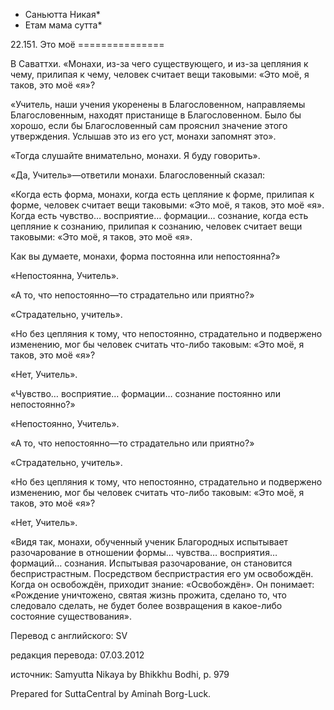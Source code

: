 * Саньютта Никая*
* Етам мама сутта*

22\.151\. Это моё
\=\=\=\=\=\=\=\=\=\=\=\=\=\=\=

В Саваттхи\. «Монахи, из\-за чего существующего, и из\-за цепляния к чему, прилипая к чему, человек считает вещи таковыми: «Это моё, я таков, это моё «я»?

«Учитель, наши учения укоренены в Благословенном, направляемы Благословенным, находят пристанище в Благословенном\. Было бы хорошо, если бы Благословенный сам прояснил значение этого утверждения\. Услышав это из его уст, монахи запомнят это»\.

«Тогда слушайте внимательно, монахи\. Я буду говорить»\.

«Да, Учитель»—ответили монахи\. Благословенный сказал:

«Когда есть форма, монахи, когда есть цепляние к форме, прилипая к форме, человек считает вещи таковыми: «Это моё, я таков, это моё «я»\. Когда есть чувство… восприятие… формации… сознание, когда есть цепляние к сознанию, прилипая к сознанию, человек считает вещи таковыми: «Это моё, я таков, это моё «я»\.

Как вы думаете, монахи, форма постоянна или непостоянна?»

«Непостоянна, Учитель»\.

«А то, что непостоянно—то страдательно или приятно?»

«Страдательно, учитель»\.

«Но без цепляния к тому, что непостоянно, страдательно и подвержено изменению, мог бы человек считать что\-либо таковым: «Это моё, я таков, это моё «я»?

«Нет, Учитель»\.

«Чувство… восприятие… формации… сознание постоянно или непостоянно?»

«Непостоянно, Учитель»\.

«А то, что непостоянно—то страдательно или приятно?»

«Страдательно, учитель»\.

«Но без цепляния к тому, что непостоянно, страдательно и подвержено изменению, мог бы человек считать что\-либо таковым: «Это моё, я таков, это моё «я»?

«Нет, Учитель»\.

«Видя так, монахи, обученный ученик Благородных испытывает разочарование в отношении формы… чувства… восприятия… формаций… сознания\. Испытывая разочарование, он становится беспристрастным\. Посредством беспристрастия его ум освобождён\. Когда он освобождён, приходит знание: «Освобождён»\. Он понимает: «Рождение уничтожено, святая жизнь прожита, сделано то, что следовало сделать, не будет более возвращения в какое\-либо состояние существования»\.

Перевод с английского: SV

редакция перевода: 07\.03\.2012

источник: Samyutta Nikaya by Bhikkhu Bodhi, p\. 979

Prepared for SuttaCentral by Aminah Borg\-Luck\.